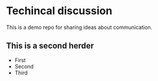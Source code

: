 # Techincal discussion

This is a demo repo for sharing ideas about communication.

## This is a second herder

* First 
* Second
* Third
